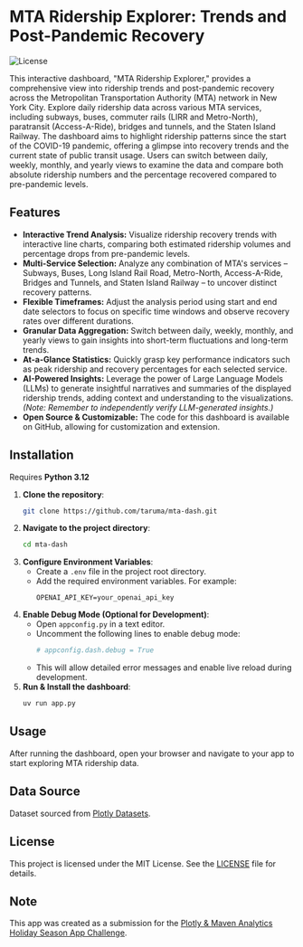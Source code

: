 # MTA Ridership Explorer: Trends and Post-Pandemic Recovery

![License](https://img.shields.io/badge/License-MIT-blue.svg)

This interactive dashboard, "MTA Ridership Explorer," provides a comprehensive view into ridership trends and post-pandemic recovery across the Metropolitan Transportation Authority (MTA) network in New York City. Explore daily ridership data across various MTA services, including subways, buses, commuter rails (LIRR and Metro-North), paratransit (Access-A-Ride), bridges and tunnels, and the Staten Island Railway. The dashboard aims to highlight ridership patterns since the start of the COVID-19 pandemic, offering a glimpse into recovery trends and the current state of public transit usage. Users can switch between daily, weekly, monthly, and yearly views to examine the data and compare both absolute ridership numbers and the percentage recovered compared to pre-pandemic levels.

## Features

- **Interactive Trend Analysis:** Visualize ridership recovery trends with interactive line charts, comparing both estimated ridership volumes and percentage drops from pre-pandemic levels.
- **Multi-Service Selection:**  Analyze any combination of MTA's services – Subways, Buses, Long Island Rail Road, Metro-North, Access-A-Ride, Bridges and Tunnels, and Staten Island Railway – to uncover distinct recovery patterns.
- **Flexible Timeframes:**  Adjust the analysis period using start and end date selectors to focus on specific time windows and observe recovery rates over different durations.
- **Granular Data Aggregation:** Switch between daily, weekly, monthly, and yearly views to gain insights into short-term fluctuations and long-term trends.
- **At-a-Glance Statistics:** Quickly grasp key performance indicators such as peak ridership and recovery percentages for each selected service.
- **AI-Powered Insights:** Leverage the power of Large Language Models (LLMs) to generate insightful narratives and summaries of the displayed ridership trends, adding context and understanding to the visualizations. *(Note: Remember to independently verify LLM-generated insights.)*
- **Open Source & Customizable:** The code for this dashboard is available on GitHub, allowing for customization and extension.


## Installation

Requires **Python 3.12**

1. **Clone the repository**:
    ```sh
    git clone https://github.com/taruma/mta-dash.git
    ```
2. **Navigate to the project directory**:
    ```sh
    cd mta-dash
    ```
3. **Configure Environment Variables**:
    - Create a `.env` file in the project root directory.
    - Add the required environment variables. For example:
        ```env
        OPENAI_API_KEY=your_openai_api_key
        ```
4. **Enable Debug Mode (Optional for Development)**:
    - Open `appconfig.py` in a text editor.
    - Uncomment the following lines to enable debug mode:
        ```python
        # appconfig.dash.debug = True
        ```
    - This will allow detailed error messages and enable live reload during development.
5. **Run & Install the dashboard**:
    ```sh
    uv run app.py
    ```
## Usage

After running the dashboard, open your browser and navigate to your app to start exploring MTA ridership data.

## Data Source

Dataset sourced from [Plotly Datasets](https://github.com/plotly/datasets/tree/master/App-Challenges/MTA-NYC).

## License

This project is licensed under the MIT License. See the [LICENSE](LICENSE) file for details.

## Note

This app was created as a submission for the [Plotly & Maven Analytics Holiday Season App Challenge](https://community.plotly.com/t/holiday-season-app-challenge-nyc-mta/88389).